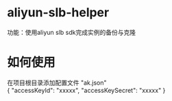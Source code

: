 # aliyun-slb-helper
功能：使用aliyun slb sdk完成实例的备份与克隆
# 如何使用
在项目根目录添加配置文件 "ak.json"
<br>
{
"accessKeyId": "xxxxx",
"accessKeySecret": "xxxxx"
}
